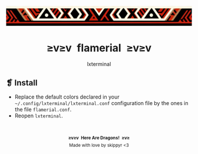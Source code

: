 <p align="center">
  <img alt="" src="../../imgs/ornament.webp" />
</p>
<h1 align="center">≥v≥v&ensp;flamerial&ensp;≥v≥v</h1>
<p align="center">lxterminal</p>
<h2>❡ Install</h2>
<ul>
<li>Replace the default colors declared in your <code>~/.config/lxterminal/lxterminal.conf</code> configuration file by the ones in the file <code>flamerial.conf</code>.</li>
<li>Reopen <code>lxterminal</code>.</li>
</ul>
&ensp;
<p align="center"><sup><strong>≥v≥v&ensp;Here Are Dragons!&ensp;≥v≥</strong><br />Made with love by skippyr <3</sup></p>